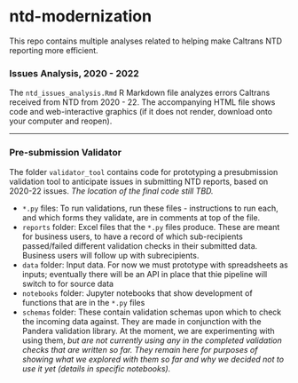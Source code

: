 # ntd-modernization
  
This repo contains multiple analyses related to helping make Caltrans NTD reporting more efficient. 
  
### Issues Analysis, 2020 - 2022
The `ntd_issues_analysis.Rmd` R Markdown file analyzes errors Caltrans received from NTD from 2020 - 22. The accompanying HTML file shows code and web-interactive graphics (if it does not render, download onto your computer and reopen).  
  
---
### Pre-submission Validator
The folder `validator_tool` contains code for prototyping a presubmission validation tool to anticipate issues in submitting NTD reports, based on 2020-22 issues. *The location of the final code still TBD.* 

*  `*.py` files: To run validations, run these files - instructions to run each, and which forms they validate, are in comments at top of the file. 
* `reports` folder: Excel files that the `*.py` files produce. These are meant for business users, to have a record of which sub-recipients passed/failed different validation checks in their submitted data. Business users will follow up with subrecipients. 
* `data` folder: Input data. For now we must prototype with spreadsheets as inputs; eventually there will be an API in place that thie pipeline will switch to for source data
* `notebooks` folder: Jupyter notebooks that show development of functions that are in the `*.py` files 
* `schemas` folder: These contain validation schemas upon which to check the incoming data against. They are made in conjunction with the Pandera validation library. At the moment, we are experimenting with using them, *but are not currently using any in the completed validation checks that are written so far. They remain here for purposes of showing what we explored with them so far and why we decided not to use it yet (details in specific notebooks).*

